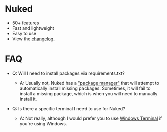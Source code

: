 # Nuked 
- 50+ features
- Fast and lightweight
- Easy to use
- View the [changelog.](https://github.com/coital/nuked/blob/main/changelog.md)

# FAQ
- Q: Will I need to install packages via requirements.txt?
  - A: Usually not, Nuked has a ["package manager"](https://github.com/coital/nuked/tree/main/modules/package.py) that will attempt to automatically install missing packages. Sometimes, it will fail to install a missing package, which is when you will need to manually install it.

- Q: Is there a specific terminal I need to use for Nuked?
  - A: Not really, although I would prefer you to use [Windows Terminal](https://www.microsoft.com/en-US/p/windows-terminal/9n0dx20hk701) if you're using Windows.
